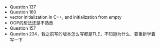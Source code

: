 - Question 137
- Question 160
- vector initialization in C++, and initialization from empty
- OOP的想法还是不熟悉
- Question 157
- Question 234，我之前写的版本怎么写都是TLE，不知道为什么，要重新学着写一下
